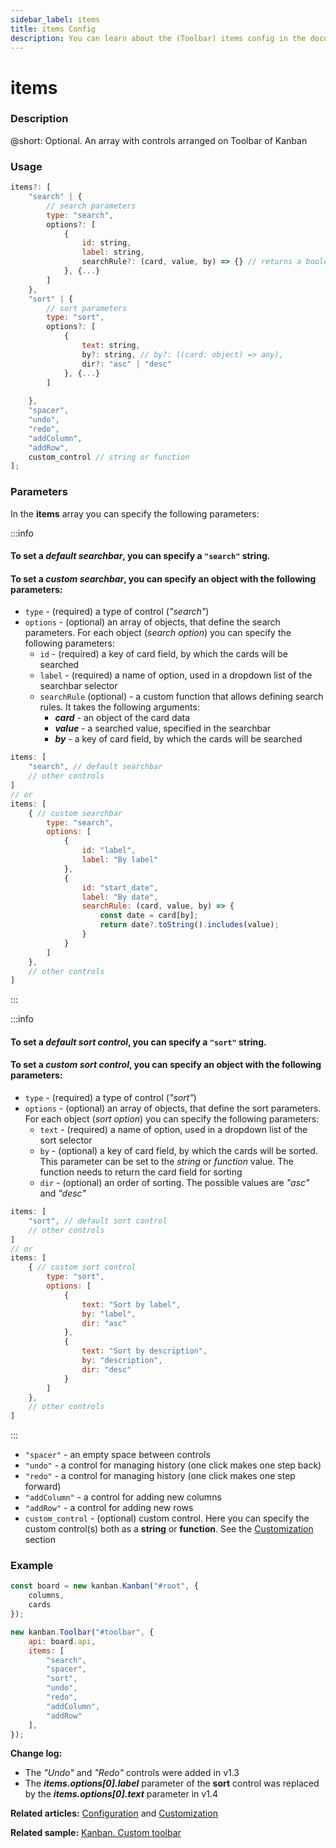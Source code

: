 ```yaml
---
sidebar_label: items
title: items Config
description: You can learn about the (Toolbar) items config in the documentation of the DHTMLX JavaScript Kanban library. Browse developer guides and API reference, try out code examples and live demos, and download a free 30-day evaluation version of DHTMLX Kanban.
---
```


# items

### Description

@short: Optional. An array with controls arranged on Toolbar of Kanban 

### Usage

~~~jsx {}
items?: [
    "search" | {
        // search parameters
        type: "search",
        options?: [
            {
                id: string,
                label: string,
                searchRule?: (card, value, by) => {} // returns a boolean value 
            }, {...}
        ]
    },
    "sort" | {
        // sort parameters
        type: "sort",
        options?: [
            {    
                text: string,
                by?: string, // by?: ((card: object) => any),
                dir?: "asc" | "desc"
            }, {...}
        ]
        
    },
    "spacer",
    "undo",
    "redo",
    "addColumn",
    "addRow",
    custom_control // string or function
];
~~~

### Parameters

In the **items** array you can specify the following parameters:

:::info
#### To set a *default searchbar*, you can specify a `"search"` string.
#### To set a *custom searchbar*, you can specify an object with the following parameters:

- `type` - (required) a type of control (*"search"*)
- `options` - (optional) an array of objects, that define the search parameters. For each object (*search option*) you can specify the following parameters:
    - `id` - (required) a key of card field, by which the cards will be searched
    - `label` - (required) a name of option, used in  a dropdown list of the searchbar selector
    - `searchRule` (optional) - a custom function that allows defining search rules. It takes the following arguments:
        - ***card*** - an object of the card data
        - ***value*** - a searched value, specified in the searchbar
        - ***by*** - a key of card field, by which the cards will be searched

~~~jsx
items: [
    "search", // default searchbar
    // other controls
]
// or 
items: [
    { // custom searchbar
        type: "search",
        options: [
            {
                id: "label",
                label: "By label"
            },
            {
                id: "start_date",
                label: "By date",
                searchRule: (card, value, by) => {
                    const date = card[by];
                    return date?.toString().includes(value);
                }
            }
        ]
    },
    // other controls
]
~~~
:::

:::info
#### To set a *default sort control*, you can specify a `"sort"` string.
#### To set a *custom sort control*, you can specify an object with the following parameters:

- `type` - (required) a type of control (*"sort"*)
- `options` - (optional) an array of objects, that define the sort parameters. For each object (*sort option*) you can specify the following parameters:
    - `text` - (required) a name of option, used in a dropdown list of the sort selector
    - `by` - (optional) a key of card field, by which the cards will be sorted. This parameter can be set to the *string* or *function* value. The function needs to return the card field for sorting
    - `dir` - (optional) an order of sorting. The possible values are *"asc"* and *"desc"*

~~~jsx
items: [
    "sort", // default sort control
    // other controls
]
// or 
items: [
    { // custom sort control
        type: "sort",
        options: [
            {
                text: "Sort by label",
                by: "label",
                dir: "asc"
            },
            {
                text: "Sort by description",
                by: "description",
                dir: "desc"
            }
        ]
    },
    // other controls
]
~~~
:::

- `"spacer"` - an empty space between controls
- `"undo"` - a control for managing history (one click makes one step back)
- `"redo"` - a control for managing history (one click makes one step forward)
- `"addColumn"` - a control for adding new columns
- `"addRow"` - a control for adding new rows
- `custom_control` - (optional) custom control. Here you can specify the custom control(s) both as a **string** or **function**. See the [Customization](../../../guides/customization#custom-toolbar) section

### Example

~~~jsx {8-16}
const board = new kanban.Kanban("#root", {
    columns,
    cards
});

new kanban.Toolbar("#toolbar", {
    api: board.api,
    items: [
        "search",
        "spacer",
        "sort",
        "undo",
        "redo", 
        "addColumn",
        "addRow"
    ],
});
~~~

**Change log:**
- The *"Undo"* and *"Redo"* controls were added in v1.3
- The ***items.options[0].label*** parameter of the **sort** control was replaced by the ***items.options[0].text*** parameter in v1.4

**Related articles:** [Configuration](../../../guides/configuration#toolbar) and [Customization](../../../guides/customization#custom-toolbar)

**Related sample:** [Kanban. Custom toolbar](https://snippet.dhtmlx.com/s5r5h4ju?tag=kanban)
